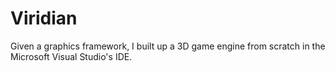 # Viridian
Given a graphics framework, I built up a 3D game engine from scratch in the Microsoft Visual Studio's IDE.
